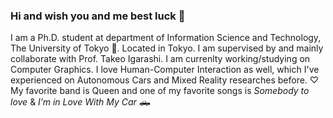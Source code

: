### Hi and wish you and me best luck 🌠
I am a Ph.D. student at department of Information Science and Technology, The University of Tokyo 🏫. Located in Tokyo.
I am supervised by and mainly collaborate with Prof. Takeo Igarashi.
I am currenlty working/studying on Computer Graphics.
I love Human-Computer Interaction as well, which I've experienced on Autonomous Cars and Mixed Reality researches before.
♡
My favorite band is Queen and one of my favorite songs is *Somebody to love* & *I’m in Love With My Car* 🛻





<!--
**271806/271806** is a ✨ _special_ ✨ repository because its `README.md` (this file) appears on your GitHub profile.

Here are some ideas to get you started:

- 🔭 I’m currently working on ...
- 🌱 I’m currently learning ...
- 👯 I’m looking to collaborate on ...
- 🤔 I’m looking for help with ...
- 💬 Ask me about ...
- 📫 How to reach me: ...
- 😄 Pronouns: ...
- ⚡ Fun fact: ...
-->
